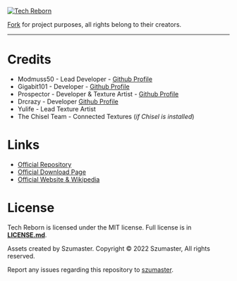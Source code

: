[![](https://i.imgur.com/m0y21EK.png "Tech Reborn")](https://github.com/techreborn/TechReborn/)

[Fork](https://github.com/TechReborn/TechReborn) for project purposes, all rights belong to their creators.

* * * * * * * * *

# Credits
- Modmuss50 - Lead Developer - [Github Profile](https://github.com/modmuss50)
- Gigabit101 - Developer - [Github Profile](https://github.com/Gigabit101)
- Prospector - Developer & Texture Artist - [Github Profile](https://github.com/Prospector)
- Drcrazy - Developer [Github Profile](https://github.com/drcrazy)
- Yulife - Lead Texture Artist
- The Chisel Team - Connected Textures (_if Chisel is installed_)

# Links
- [Official Repository](https://github.com/TechReborn/TechReborn)
- [Official Download Page](https://www.curseforge.com/minecraft/mc-mods/techreborn)
- [Official Website & Wikipedia](https://wiki.techreborn.ovh/doku.php)

# License
Tech Reborn is licensed under the MIT license. Full license is in [**LICENSE.md**](https://github.com/szumaster/techreborn/blob/main/LICENSE.md).

Assets created by Szumaster.
Copyright © 2022 Szumaster, All rights reserved.

Report any issues regarding this repository to [szumaster](https://github.com/szumaster).
